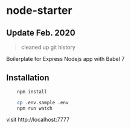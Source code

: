 # node-starter

## Update Feb. 2020
> cleaned up git history

Boilerplate for Express Nodejs app with Babel 7

## Installation

```bash
    npm install
```
```bash
    cp .env.sample .env
    npm run watch
```

visit http://localhost:7777

